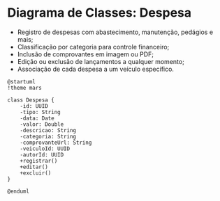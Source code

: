 # Diagrama de Classes: Despesa
- Registro de despesas com abastecimento, manutenção, pedágios e mais;  
- Classificação por categoria para controle financeiro;  
- Inclusão de comprovantes em imagem ou PDF;  
- Edição ou exclusão de lançamentos a qualquer momento;  
- Associação de cada despesa a um veículo específico.

```puml
@startuml
!theme mars

class Despesa {
    -id: UUID
    -tipo: String
    -data: Date
    -valor: Double
    -descricao: String
    -categoria: String
    -comprovanteUrl: String
    -veiculoId: UUID
    -autorId: UUID
    +registrar()
    +editar()
    +excluir()
}

@enduml
```
